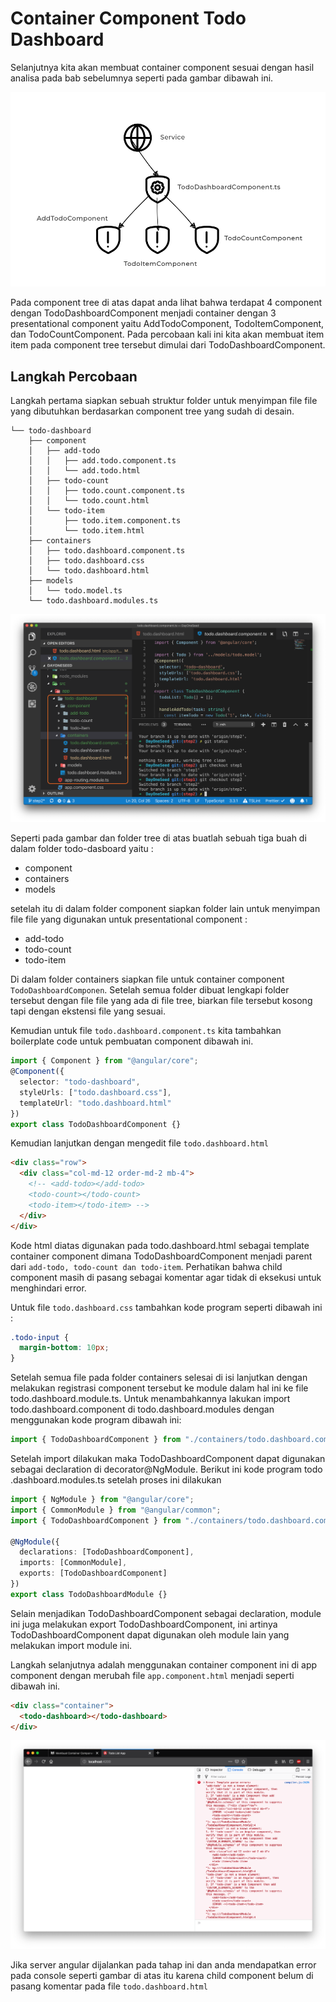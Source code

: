 # Container Component Todo Dashboard

Selanjutnya kita akan membuat container component sesuai dengan hasil analisa pada bab sebelumnya seperti pada gambar dibawah ini.

!['comtree'](diagrams/componentTree.png)

Pada component tree di atas dapat anda lihat bahwa terdapat 4 component dengan TodoDashboardComponent menjadi container dengan 3 presentational component yaitu AddTodoComponent, TodoItemComponent, dan TodoCountComponent. Pada percobaan kali ini kita akan membuat item item pada component tree tersebut dimulai dari TodoDashboardComponent.

## Langkah Percobaan

Langkah pertama siapkan sebuah struktur folder untuk menyimpan file file yang dibutuhkan berdasarkan component tree yang sudah di desain.

```
└── todo-dashboard
    ├── component
    │   ├── add-todo
    │   │   ├── add.todo.component.ts
    │   │   └── add.todo.html
    │   ├── todo-count
    │   │   ├── todo.count.component.ts
    │   │   └── todo.count.html
    │   └── todo-item
    │       ├── todo.item.component.ts
    │       └── todo.item.html
    ├── containers
    │   ├── todo.dashboard.component.ts
    │   ├── todo.dashboard.css
    │   └── todo.dashboard.html
    ├── models
    │   └── todo.model.ts
    └── todo.dashboard.modules.ts
```

!['struktur'](diagrams/strukturfoldermodule.png)

Seperti pada gambar dan folder tree di atas buatlah sebuah tiga buah di dalam folder todo-dasboard yaitu :

- component
- containers
- models

setelah itu di dalam folder component siapkan folder lain untuk menyimpan file file yang digunakan untuk presentational component :

- add-todo
- todo-count
- todo-item

Di dalam folder containers siapkan file untuk container component `TodoDashboardComponen`. Setelah semua folder dibuat lengkapi folder tersebut dengan file file yang ada di file tree, biarkan file tersebut kosong tapi dengan ekstensi file yang sesuai.

Kemudian untuk file `todo.dashboard.component.ts` kita tambahkan boilerplate code untuk pembuatan component dibawah ini.

```typescript
import { Component } from "@angular/core";
@Component({
  selector: "todo-dashboard",
  styleUrls: ["todo.dashboard.css"],
  templateUrl: "todo.dashboard.html"
})
export class TodoDashboardComponent {}
```

Kemudian lanjutkan dengan mengedit file `todo.dashboard.html`

```html
<div class="row">
  <div class="col-md-12 order-md-2 mb-4">
    <!-- <add-todo></add-todo>
    <todo-count></todo-count>
    <todo-item></todo-item> -->
  </div>
</div>
```

Kode html diatas digunakan pada todo.dashboard.html sebagai template container component dimana TodoDashboardComponent menjadi parent dari `add-todo, todo-count dan todo-item`. Perhatikan bahwa child component masih di pasang sebagai komentar agar tidak di eksekusi untuk menghindari error.

Untuk file `todo.dashboard.css` tambahkan kode program seperti dibawah ini :

```css
.todo-input {
  margin-bottom: 10px;
}
```

Setelah semua file pada folder containers selesai di isi lanjutkan dengan melakukan registrasi component tersebut ke module dalam hal ini ke file todo.dashboard.module.ts. Untuk menambahkannya lakukan import todo.dashboard.component di todo.dashboard.modules dengan menggunakan kode program dibawah ini:

```typescript
import { TodoDashboardComponent } from "./containers/todo.dashboard.component";
```

Setelah import dilakukan maka TodoDashboardComponent dapat digunakan sebagai declaration di decorator@NgModule. Berikut ini kode program todo .dashboard.modules.ts setelah proses ini dilakukan

```typescript
import { NgModule } from "@angular/core";
import { CommonModule } from "@angular/common";
import { TodoDashboardComponent } from "./containers/todo.dashboard.component";

@NgModule({
  declarations: [TodoDashboardComponent],
  imports: [CommonModule],
  exports: [TodoDashboardComponent]
})
export class TodoDashboardModule {}
```

Selain menjadikan TodoDashboardComponent sebagai declaration, module ini juga melakukan export TodoDashboardComponent, ini artinya TodoDashboardComponent dapat digunakan oleh module lain yang melakukan import module ini.

Langkah selanjutnya adalah menggunakan container component ini di app component dengan merubah file `app.component.html` menjadi seperti dibawah ini.

```html
<div class="container">
  <todo-dashboard></todo-dashboard>
</div>
```

!['error'](diagrams/error.png)

Jika server angular dijalankan pada tahap ini dan anda mendapatkan error pada console seperti gambar di atas itu karena child component belum di pasang komentar pada file `todo.dashboard.html`
